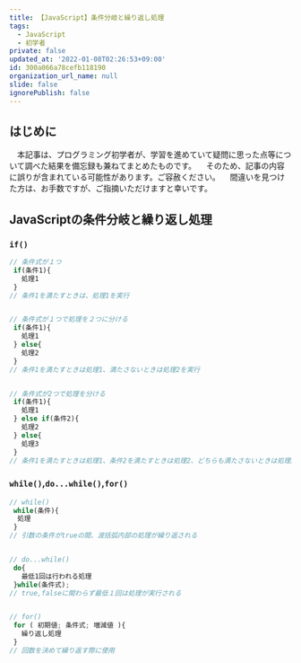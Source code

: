 ```yaml
---
title: 【JavaScript】条件分岐と繰り返し処理
tags:
  - JavaScript
  - 初学者
private: false
updated_at: '2022-01-08T02:26:53+09:00'
id: 300a066a78cefb118190
organization_url_name: null
slide: false
ignorePublish: false
---
```

## はじめに
　本記事は、プログラミング初学者が、学習を進めていて疑問に思った点等について調べた結果を備忘録も兼ねてまとめたものです。
　そのため、記事の内容に誤りが含まれている可能性があります。ご容赦ください。
　間違いを見つけた方は、お手数ですが、ご指摘いただけますと幸いです。

## JavaScriptの条件分岐と繰り返し処理

### `if()`
```.js
// 条件式が１つ
 if(条件1){
   処理1
 }
// 条件1を満たすときは、処理1を実行


// 条件式が１つで処理を２つに分ける
 if(条件1){
   処理1
 } else{
   処理2
 }
// 条件1を満たすときは処理1、満たさないときは処理2を実行


// 条件式が2つで処理を分ける
 if(条件1){
   処理1
 } else if(条件2){
   処理2
 } else{
   処理3
 }
// 条件1を満たすときは処理1、条件2を満たすときは処理2、どちらも満たさないときは処理3を実行	

```

### `while()`,`do...while()`,`for()`

```.js
// while()
 while(条件){
  処理
 }
// 引数の条件がtrueの間、波括弧内部の処理が繰り返される


// do...while()
 do{
   最低1回は行われる処理
 }while(条件式);
// true,falseに関わらず最低１回は処理が実行される


// for()
 for ( 初期値; 条件式; 増減値 ){
   繰り返し処理
 }
// 回数を決めて繰り返す際に使用

```

